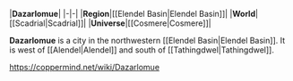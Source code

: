 |**Dazarlomue**|
|-|-|
|**Region**|[[Elendel Basin\|Elendel Basin]]|
|**World**|[[Scadrial\|Scadrial]]|
|**Universe**|[[Cosmere\|Cosmere]]|

**Dazarlomue** is a city in the northwestern [[Elendel Basin\|Elendel Basin]]. It is west of [[Alendel\|Alendel]] and south of [[Tathingdwel\|Tathingdwel]].



https://coppermind.net/wiki/Dazarlomue